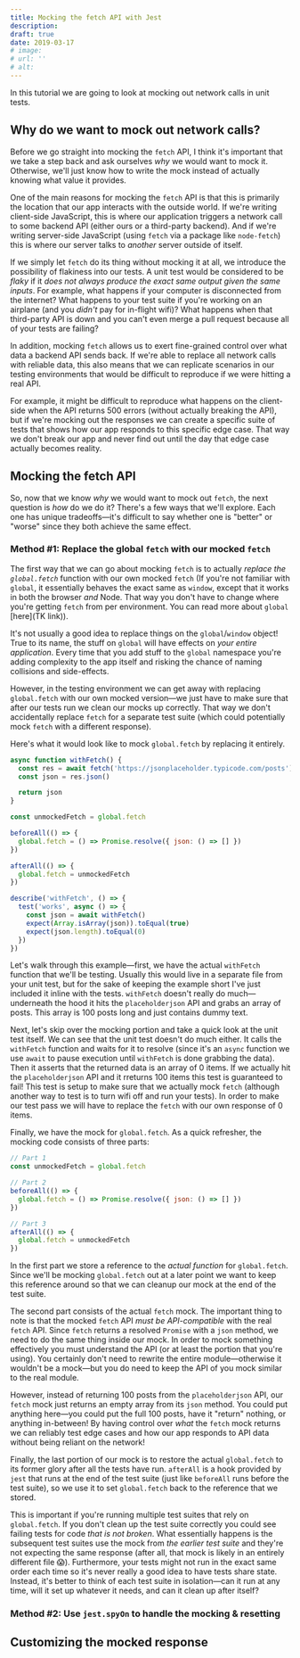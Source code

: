 ```yaml
---
title: Mocking the fetch API with Jest
description:
draft: true
date: 2019-03-17
# image:
# url: ''
# alt:
---
```


<!--
KEYWORDS
mock fetch
mock fetch jest
mock fetch api
mock fetch response jest
 -->

In this tutorial we are going to look at mocking out network calls in unit tests.

## Why do we want to mock out network calls?

Before we go straight into mocking the `fetch` API, I think it's important that we take a step back and ask ourselves _why_ we would want to mock it. Otherwise, we'll just know how to write the mock instead of actually knowing what value it provides.

One of the main reasons for mocking the `fetch` API is that this is primarily the location that our app interacts with the outside world. If we're writing client-side JavaScript, this is where our application triggers a network call to some backend API (either ours or a third-party backend). And if we're writing server-side JavaScript (using `fetch` via a package like `node-fetch`) this is where our server talks to _another_ server outside of itself.

If we simply let `fetch` do its thing without mocking it at all, we introduce the possibility of flakiness into our tests. A unit test would be considered to be _flaky_ if it _does not always produce the exact same output given the same inputs_. For example, what happens if your computer is disconnected from the internet? What happens to your test suite if you're working on an airplane (and you _didn't_ pay for in-flight wifi)? What happens when that third-party API is down and you can't even merge a pull request because all of your tests are failing?

In addition, mocking `fetch` allows us to exert fine-grained control over what data a backend API sends back. If we're able to replace all network calls with reliable data, this also means that we can replicate scenarios in our testing environments that would be difficult to reproduce if we were hitting a real API.

For example, it might be difficult to reproduce what happens on the client-side when the API returns 500 errors (without actually breaking the API), but if we're mocking out the responses we can create a specific suite of tests that shows how our app responds to this specific edge case. That way we don't break our app and never find out until the day that edge case actually becomes reality.

## Mocking the fetch API

So, now that we know _why_ we would want to mock out `fetch`, the next question is _how_ do we do it? There's a few ways that we'll explore. Each one has unique tradeoffs—it's difficult to say whether one is "better" or "worse" since they both achieve the same effect.

### Method #1: Replace the global `fetch` with our mocked `fetch`

The first way that we can go about mocking `fetch` is to actually _replace the `global.fetch`_ function with our own mocked `fetch` (If you're not familiar with `global`, it essentially behaves the exact same as `window`, except that it works in both the browser _and_ Node. That way you don't have to change where you're getting `fetch` from per environment. You can read more about `global` [here](TK link)).

It's not usually a good idea to replace things on the `global`/`window` object! True to its name, the stuff on `global` will have effects on _your entire application_. Every time that you add stuff to the `global` namespace you're adding complexity to the app itself and risking the chance of naming collisions and side-effects.

However, in the testing environment we can get away with replacing `global.fetch` with our own mocked version—we just have to make sure that after our tests run we clean our mocks up correctly. That way we don't accidentally replace `fetch` for a separate test suite (which could potentially mock `fetch` with a different response).

Here's what it would look like to mock `global.fetch` by replacing it entirely.

```js
async function withFetch() {
  const res = await fetch('https://jsonplaceholder.typicode.com/posts')
  const json = res.json()

  return json
}

const unmockedFetch = global.fetch

beforeAll(() => {
  global.fetch = () => Promise.resolve({ json: () => [] })
})

afterAll(() => {
  global.fetch = unmockedFetch
})

describe('withFetch', () => {
  test('works', async () => {
    const json = await withFetch()
    expect(Array.isArray(json)).toEqual(true)
    expect(json.length).toEqual(0)
  })
})
```

Let's walk through this example—first, we have the actual `withFetch` function that we'll be testing. Usually this would live in a separate file from your unit test, but for the sake of keeping the example short I've just included it inline with the tests. `withFetch` doesn't really do much—underneath the hood it hits the `placeholderjson` API and grabs an array of posts. This array is 100 posts long and just contains dummy text.

Next, let's skip over the mocking portion and take a quick look at the unit test itself. We can see that the unit test doesn't do much either. It calls the `withFetch` function and waits for it to resolve (since it's an `async` function we use `await` to pause execution until `withFetch` is done grabbing the data). Then it asserts that the returned data is an array of 0 items. If we actually hit the `placeholderjson` API and it rreturns 100 items this test is guaranteed to fail! This test is setup to make sure that we actually mock `fetch` (although another way to test is to turn wifi off and run your tests). In order to make our test pass we will have to replace the `fetch` with our own response of 0 items.

Finally, we have the mock for `global.fetch`. As a quick refresher, the mocking code consists of three parts:

```js
// Part 1
const unmockedFetch = global.fetch

// Part 2
beforeAll(() => {
  global.fetch = () => Promise.resolve({ json: () => [] })
})

// Part 3
afterAll(() => {
  global.fetch = unmockedFetch
})
```

In the first part we store a reference to the _actual function_ for `global.fetch`. Since we'll be mocking `global.fetch` out at a later point we want to keep this reference around so that we can cleanup our mock at the end of the test suite.

The second part consists of the actual `fetch` mock. The important thing to note is that the mocked `fetch` API _must be API-compatible_ with the real `fetch` API. Since `fetch` returns a resolved `Promise` with a `json` method, we need to do the same thing inside our mock. In order to mock something effectively you must understand the API (or at least the portion that you're using). You certainly don't need to rewrite the entire module—otherwise it wouldn't be a mock—but you do need to keep the API of you mock similar to the real module.

However, instead of returning 100 posts from the `placeholderjson` API, our `fetch` mock just returns an empty array from its `json` method. You could put anything here—you could put the full 100 posts, have it "return" nothing, or anything in-between! By having control over _what_ the `fetch` mock returns we can reliably test edge cases and how our app responds to API data without being reliant on the network!

Finally, the last portion of our mock is to restore the actual `global.fetch` to its former glory after all the tests have run. `afterAll` is a hook provided by `jest` that runs at the end of the test suite (just like `beforeAll` runs before the test suite), so we use it to set `global.fetch` back to the reference that we stored.

This is important if you're running multiple test suites that rely on `global.fetch`. If you don't clean up the test suite correctly you could see failing tests for code _that is not broken_. What essentially happens is the subsequent test suites use the mock from _the earlier test suite_ and they're not expecting the same response (after all, that mock is likely in an entirely different file 😱). Furthermore, your tests might not run in the exact same order each time so it's never really a good idea to have tests share state. Instead, it's better to think of each test suite in isolation—can it run at any time, will it set up whatever it needs, and can it clean up after itself?

### Method #2: Use `jest.spyOn` to handle the mocking & resetting

## Customizing the mocked response

<!--
OUTLINE
- intro to mocking
- why should we mock network calls?
- setting up our tests in a way that allows us to mock network calls
- writing mocks for network calls
- using network mocks to reproduce edge cases
 -->
